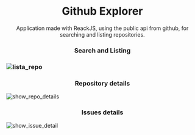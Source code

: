 <h1 align="center" >Github Explorer</h1>

<p align="center" >Application made with ReackJS, using the public api from github, for searching and listing repositories.</p>

<h3 align="center">Search and Listing<h3/>

![lista_repo](https://user-images.githubusercontent.com/68500665/92024564-b93bae80-ed34-11ea-88b7-fa5b6409112f.gif)

<h3 align="center" >Repository details</h3>

![show_repo_details](https://user-images.githubusercontent.com/68500665/92024917-2fd8ac00-ed35-11ea-8f0a-e356fffa0746.gif)

<h3 align="center" >Issues details</h3>

![show_issue_detail](https://user-images.githubusercontent.com/68500665/92024984-47179980-ed35-11ea-80a1-889bb3c00d7e.gif)
